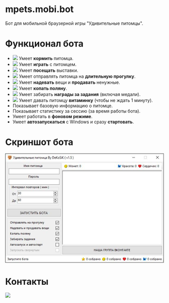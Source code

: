 # mpets.mobi.bot
Бот для мобильной браузерной игры "Удивительные питомцы".

# Функционал бота
- <img src="https://mpets.mobi/view/image/item/meat.png" width="20"/> Умеет **кормить** питомца.
- <img src="https://mpets.mobi/view/image/item/mouse.png" width="20"> Умеет  **играть** с питомцем.
- <img src="https://mpets.mobi/view/image/item/cup2.png" width="20"> Умеет **посещать** выставки.
- <img src="https://mpets.mobi/view/img/ico20-travel.png" width="20"> Умеет отправлять питомца на **длительную прогулку**.
- <img src="https://mpets.mobi/view/img/ico20-chest.png" width="20"> Умеет **надевать** вещи и **продавать** ненужные.
- <img src="https://mpets.mobi/view/img/ico20-garden.png" width="20"> Умеет **копать поляну**.
- <img src="https://mpets.mobi/view/img/ico20-quest.png" width="20"> Умеет забирать **награды за задания** (включая медали).
- <img src="https://mpets.mobi/view/image/icons/heart.png" width="20"> Умеет давать питомцу **витаминку** (чтобы не ждать 1 минуту).
- Показывает базовую информацию о питомце.
- Показывает статистику за сессию (за время работы бота).
- Умеет работать в **фоновом режиме**.
- Умеет **автозапускаться** с Windows и сразу **стартовать**. 

# Скриншот бота
![alt скриншот бота](https://raw.githubusercontent.com/dekosik/mpets.mobi.bot/master/mpets.mobi.bot/ScreenHistory/v1.5.jpg)

# Контакты
[<img src="https://psv4.userapi.com/c848124/u221976758/docs/d14/61e71b4da133/mpets_mobi_bot.png?extra=nHN5zL2I9lIzUGqsOw6T6AvGXP7Hc8G_FNcj8aSEBCwQHef82ZcVyS0NT3ClAp3Qo2gOlmwoC8mY5xfO8I5GGosC7_A7Bzd4G1q_BB5-cThcZIDc-OJKddFDh9O4Nv2USUpTIntE9NE1neGg0xqmtIOHXA" width="400px;">](https://vk.cc/9oWxgt)
